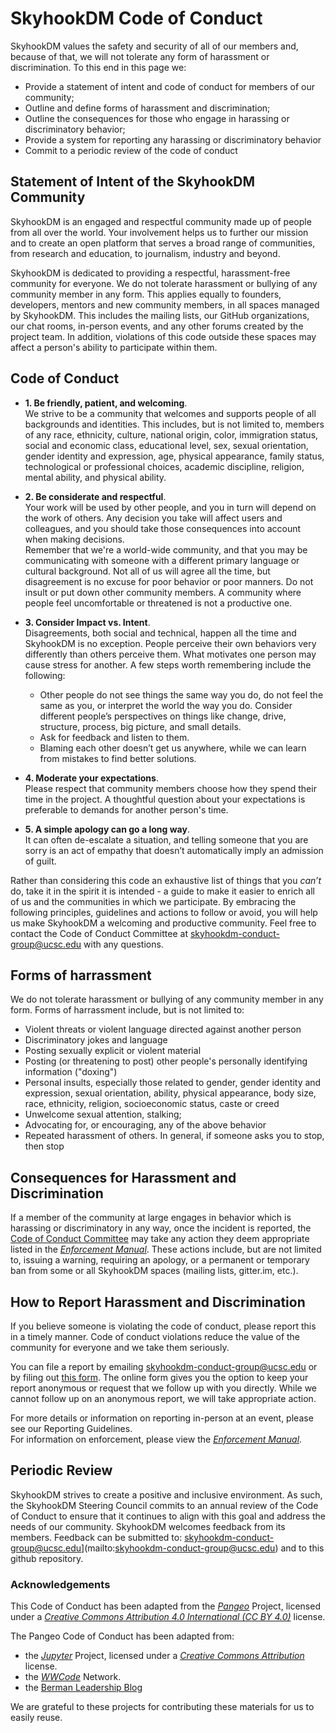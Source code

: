 # SkyhookDM Code of Conduct

SkyhookDM values the safety and security of all of our members and, 
because of that, we will not tolerate any form of harassment or 
discrimination. To this end in this page we:

* Provide a statement of intent and code of conduct for members of our community;
* Outline and define forms of harassment and discrimination;
* Outline the consequences for those who engage in harassing or discriminatory behavior;
* Provide a system for reporting any harassing or discriminatory behavior
* Commit to a periodic review of the code of conduct


## Statement of Intent of the SkyhookDM Community

SkyhookDM is an engaged and respectful community made up of people
from all over the world. Your involvement helps us to further our
mission and to create an open platform that serves a broad range of
communities, from research and education, to journalism, industry and
beyond.

SkyhookDM is dedicated to providing a respectful, harassment-free community for everyone. 
We do not tolerate harassment or bullying of any community member in any form. 
This applies equally to founders, developers, mentors and new community members, 
in all spaces managed by SkyhookDM. This includes the mailing lists,
our GitHub organizations, our chat rooms, in-person events, and any other
forums created by the project team. In addition, violations of this code
outside these spaces may affect a person's ability to participate within them.


## Code of Conduct

   
* **1. Be friendly, patient, and welcoming**.    
   We strive to be a community that welcomes and supports
   people of all backgrounds and identities. This includes, but is not limited
   to, members of any race, ethnicity, culture, national origin, color,
   immigration status, social and economic class, educational level, sex, sexual
   orientation, gender identity and expression, age, physical appearance, family
   status, technological or professional choices, academic
   discipline, religion, mental ability, and physical ability.

* **2. Be considerate and respectful**.    
   Your work will be used by other people, and you in turn
   will depend on the work of others. Any decision you take will affect users
   and colleagues, and you should take those consequences into account when
   making decisions.    
   Remember that we're a world-wide community, and that you may be
   communicating with someone with a different primary language or cultural
   background. Not all of us will agree all the time, but disagreement is
   no excuse for poor behavior or poor manners.
   Do not insult or put down other community members. A community where people
   feel uncomfortable or threatened is not a productive one.    
   
   
* **3. Consider Impact vs. Intent**.    
   Disagreements, both social and
   technical, happen all the time and SkyhookDM is no exception. 
   People perceive their own behaviors very differently than others perceive them. 
   What motivates one person may cause stress for another. 
   A few steps worth remembering include the following:

   * Other people do not see things the same way you do, 
   do not feel the same as you, or interpret the world the way you do. 
   Consider different people’s perspectives on things like change, 
   drive, structure, process, big picture, and small details.
   * Ask for feedback and listen to them. 
   * Blaming each other doesn’t get us anywhere, while we can learn from mistakes to find better solutions. 

* **4. Moderate your expectations**.    
   Please respect that community members choose
   how they spend their time in the project. A thoughtful question about your
   expectations is preferable to demands for another person's time.

* **5. A simple apology can go a long way**.    
   It can often de-escalate a situation,
   and telling someone that you are sorry is an act of empathy that doesn’t
   automatically imply an admission of guilt.


Rather than considering this code an exhaustive list
of things that you *can’t* do, take it in the spirit it is intended - a guide to
make it easier to enrich all of us and the communities in which we participate. 
By embracing the following principles, guidelines and actions to follow or
avoid, you will help us make SkyhookDM a welcoming and productive community. Feel
free to contact the Code of Conduct Committee at
[skyhookdm-conduct-group@ucsc.edu](mailto:skyhookdm-conduct-group@ucsc.edu) with any questions.

## Forms of harrassment

We do not tolerate harassment or bullying of any community member in any form. 
Forms of harrassment include, but is not limited to:

   * Violent threats or violent language directed against another person
   * Discriminatory jokes and language
   * Posting sexually explicit or violent material
   * Posting (or threatening to post) other people's personally identifying
     information ("doxing")
   * Personal insults, especially those related to gender, 
   gender identity and expression, sexual orientation, ability, 
   physical appearance, body size, race, ethnicity, 
   religion, socioeconomic status, caste or creed
   * Unwelcome sexual attention, stalking;
   * Advocating for, or encouraging, any of the above behavior
   * Repeated harassment of others. In general, if someone asks you to stop,
     then stop
          

## Consequences for Harassment and Discrimination

If a member of the community at large engages in behavior which is harassing 
or discriminatory in any way, once the incident is reported, 
the [Code of Conduct Committee](mailto:skyhookdm-conduct-group@ucsc.edu) may take any action they deem 
appropriate listed in the [*Enforcement Manual*](enforcement.md). 
These actions include, but are not limited to, issuing a warning, 
requiring an apology, or a permanent or temporary ban from some 
or all SkyhookDM spaces (mailing lists, gitter.im, etc.). 


## How to Report Harassment and Discrimination

If you believe someone is violating the code of conduct, please report this in
a timely manner. Code of conduct violations reduce the value of the community
for everyone and we take them seriously.

You can file a report by emailing
[skyhookdm-conduct-group@ucsc.edu](mailto:skyhookdm-conduct-group@ucsc.edu) or by filing out 
[this form](https://forms.gle/qaszuCWz2pYXjvad9). The online form gives you the option to 
keep your report anonymous or request that we follow up with you directly. While we cannot
follow up on an anonymous report, we will take appropriate action.

For more details or information on reporting in-person at an event, please see our Reporting
Guidelines.   
For information on enforcement, please view the [*Enforcement
Manual*](enforcement.md).


## Periodic Review

SkyhookDM strives to create a positive and inclusive environment. 
As such, the SkyhookDM Steering Council commits to an annual review 
of the Code of Conduct to ensure that it continues to align with 
this goal and address the needs of our community.
SkyhookDM welcomes feedback from its members. 
Feedback can be submitted to: skyhookdm-conduct-group@ucsc.edu](mailto:skyhookdm-conduct-group@ucsc.edu) and to this github repository.


### Acknowledgements

This Code of Conduct has been adapted from the [*Pangeo*](https://github.com/skyhookdm/governance/blob/master/conduct/code_of_conduct.md) Project, licensed under a [*Creative Commons
Attribution 4.0 International (CC BY 4.0)*](http://creativecommons.org/licenses/by/4.0/) license.

The Pangeo Code of Conduct has been adapted from:
   * the [*Jupyter*](http://jupyter.org/conduct/) Project, licensed under a [*Creative Commons
     Attribution*](http://creativecommons.org/licenses/by/3.0/) license.
   * the [*WWCode*](https://www.womenwhocode.com/codeofconduct) Network.
   * the [Berman Leadership Blog](http://bermanleadership.com/intent-vs-impact-a-leaders-most-common-way-to-stumble/)
   

We are grateful to these projects for contributing these
materials for us to easily reuse.
